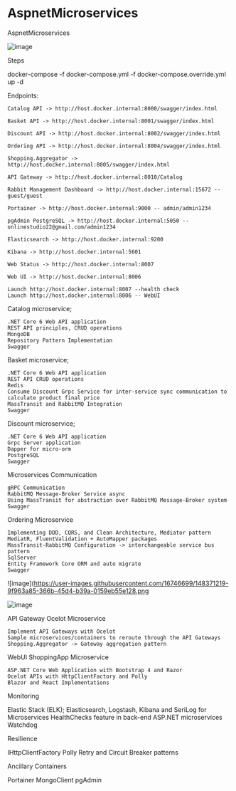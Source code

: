 # AspnetMicroservices
AspnetMicroservices

![image](https://user-images.githubusercontent.com/16746699/148365581-775209a3-1ebc-434c-b95b-d46756aff3d6.png)

Steps

docker-compose -f docker-compose.yml -f docker-compose.override.yml up -d


Endpoints:

    Catalog API -> http://host.docker.internal:8000/swagger/index.html

    Basket API -> http://host.docker.internal:8001/swagger/index.html

    Discount API -> http://host.docker.internal:8002/swagger/index.html

    Ordering API -> http://host.docker.internal:8004/swagger/index.html

    Shopping.Aggregator -> http://host.docker.internal:8005/swagger/index.html

    API Gateway -> http://host.docker.internal:8010/Catalog

    Rabbit Management Dashboard -> http://host.docker.internal:15672 -- guest/guest

    Portainer -> http://host.docker.internal:9000 -- admin/admin1234

    pgAdmin PostgreSQL -> http://host.docker.internal:5050 -- onlinestudio22@gmail.com/admin1234

    Elasticsearch -> http://host.docker.internal:9200

    Kibana -> http://host.docker.internal:5601

    Web Status -> http://host.docker.internal:8007

    Web UI -> http://host.docker.internal:8006

    Launch http://host.docker.internal:8007 --health check
    Launch http://host.docker.internal:8006 -- WebUI




Catalog microservice;

    .NET Core 6 Web API application
    REST API principles, CRUD operations
    MongoDB
    Repository Pattern Implementation
    Swagger

Basket microservice;

    .NET Core 6 Web API application
    REST API CRUD operations
    Redis
    Consume Discount Grpc Service for inter-service sync communication to calculate product final price
    MassTransit and RabbitMQ Integration
    Swagger

Discount microservice;

    .NET Core 6 Web API application
    Grpc Server application
    Dapper for micro-orm
    PostgreSQL
    Swagger

Microservices Communication

    gRPC Communication
    RabbitMQ Message-Broker Service async
    Using MassTransit for abstraction over RabbitMQ Message-Broker system
    Swagger

Ordering Microservice

    Implementing DDD, CQRS, and Clean Architecture, Mediator pattern
    MediatR, FluentValidation + AutoMapper packages
    MassTransit-RabbitMQ Configuration -> interchangeable service bus pattern
    SqlServer
    Entity Framework Core ORM and auto migrate
    Swagger
    
 
 ![image](https://user-images.githubusercontent.com/16746699/148371219-9f963a85-366b-45d4-b39a-0159eb55e128.png
 
 ![image](https://user-images.githubusercontent.com/16746699/148427468-356d4867-fa3a-45c2-a447-a13ea52ac533.png)


API Gateway Ocelot Microservice

    Implement API Gateways with Ocelot
    Sample microservices/containers to reroute through the API Gateways
    Shopping.Aggregator -> Gateway aggregation pattern 

WebUI ShoppingApp Microservice

    ASP.NET Core Web Application with Bootstrap 4 and Razor
    Ocelot APIs with HttpClientFactory and Polly
    Blazor and React Implementations

Monitoring

   Elastic Stack (ELK); Elasticsearch, Logstash, Kibana and SeriLog for Microservices
   HealthChecks feature in back-end ASP.NET microservices
   Watchdog

Resilience

   IHttpClientFactory
   Polly
   Retry and Circuit Breaker patterns

Ancillary Containers

   Portainer 
   MongoClient
   pgAdmin


